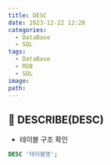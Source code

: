 ```yaml
---
title: DESC
date: 2023-12-22 12:28
categories:
  - DataBase
  - SQL
tags:
  - DataBase
  - RDB
  - SQL
image: 
path:
---
```


## 🌈 DESCRIBE(DESC)

- 테이블 구조 확인
```sql
DESC '테이블명';
```